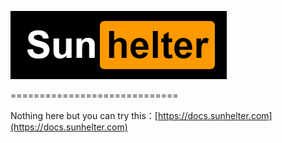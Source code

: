 ![Logo](./img/logo.png)

=============================

Nothing here but you can try this：[https://docs.sunhelter.com](https://docs.sunhelter.com)
